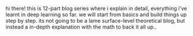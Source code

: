 hi there! this is 12-part blog series where i explain in detail, everything i've learnt in deep learning so far. we will start from basics and build things up step by step. its not going to be a lame surface-level theoretical blog, but instead a in-depth explanation with the math to back it all up..
